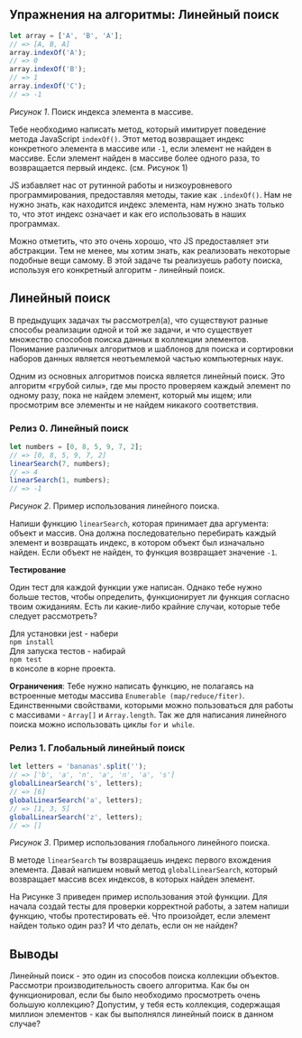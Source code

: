 ## Упражнения на алгоритмы: Линейный поиск

```javascript
let array = ['A', 'B', 'A'];
// => [A, B, A]
array.indexOf('A');
// => 0
array.indexOf('B');
// => 1
array.indexOf('C');
// => -1
```
*Рисунок 1*. Поиск индекса элемента в массиве.

Тебе необходимо написать метод, который имитирует поведение метода JavaScript `indexOf()`. Этот метод возвращает индекс конкретного элемента в массиве или `-1`, если элемент не найден в массиве. Если элемент найден в массиве более одного раза, то возвращается первый индекс. (см. Рисунок 1)

JS избавляет нас от рутинной работы и низкоуровневого программирования, предоставляя методы, такие как `.indexOf()`. Нам не нужно знать, как находится индекс элемента, нам нужно знать только то, что этот индекс означает и как его использовать в наших программах.

Можно отметить, что это очень хорошо, что JS предоставляет эти абстракции. Тем не менее, мы хотим знать, как реализовать некоторые подобные вещи самому. В этой задаче ты реализуешь работу поиска, используя его конкретный алгоритм - линейный поиск.

## Линейный поиск

В предыдущих задачах ты рассмотрел(а), что существуют разные способы реализации одной и той же задачи, и что существует множество способов поиска данных в коллекции элементов. Понимание различных алгоритмов и шаблонов для поиска и сортировки наборов данных является неотъемлемой частью компьютерных наук.

Одним из основных алгоритмов поиска является линейный поиск. Это алгоритм «грубой силы», где мы просто проверяем каждый элемент по одному разу, пока не найдем элемент, который мы ищем; или просмотрим все элементы и не найдем никакого соответствия.

### Релиз 0. Линейный поиск

```javascript
let numbers = [0, 8, 5, 9, 7, 2];
// => [0, 8, 5, 9, 7, 2]
linearSearch(7, numbers);
// => 4
linearSearch(1, numbers);
// => -1
```
*Рисунок 2*. Пример использования линейного поиска.

Напиши функцию `linearSearch`, которая принимает два аргумента: объект и массив. Она должна последовательно перебирать каждый элемент и возвращать индекс, в котором объект был изначально найден. Если объект не найден, то функция возвращает значение `-1`.

**Тестирование**

Один тест для каждой функции уже написан. Однако тебе нужно больше тестов, чтобы определить, функционирует ли функция согласно твоим ожиданиям. Есть ли какие-либо крайние случаи, которые тебе следует рассмотреть?

Для установки jest - набери  
`npm install`  
Для запуска тестов - набирай  
`npm test`  
в консоле в корне проекта.

**Ограничения**: Тебе нужно написать функцию, не полагаясь на встроенные методы массива `Enumerable (map/reduce/fiter)`. Единственными свойствами, которыми можно пользоваться для работы с массивами - `Array[]` и `Array.length`. Так же для написания линейного поиска можно использовать циклы `for` и` while`.

### Релиз 1. Глобальный линейный поиск

```javascript
let letters = 'bananas'.split('');
// => ['b', 'a', 'n', 'a', 'n', 'a', 's']
globalLinearSearch('s', letters);
// => [6]
globalLinearSearch('a', letters);
// => [1, 3, 5]
globalLinearSearch('z', letters);
// => []
```
*Рисунок 3*. Пример использования глобального линейного поиска.

В методе `linearSearch` ты возвращаешь индекс первого вхождения элемента. Давай напишем новый метод `globalLinearSearch`, который возвращает массив всех индексов, в которых найден элемент.

На Рисунке 3 приведен пример использования этой функции. Для начала создай тесты для проверки корректной работы, а затем напиши функцию, чтобы протестировать её. Что произойдет, если элемент найден только один раз? И что делать, если он не найден?

## Выводы

Линейный поиск - это один из способов поиска коллекции объектов. Рассмотри производительность своего алгоритма. Как бы он функционировал, если бы было необходимо просмотреть очень большую коллекцию? Допустим, у тебя есть коллекция, содержащая миллион элементов - как бы выполнялся линейный поиск в данном случае?

[wikipedia linear search]: http://en.wikipedia.org/wiki/Linear_search
